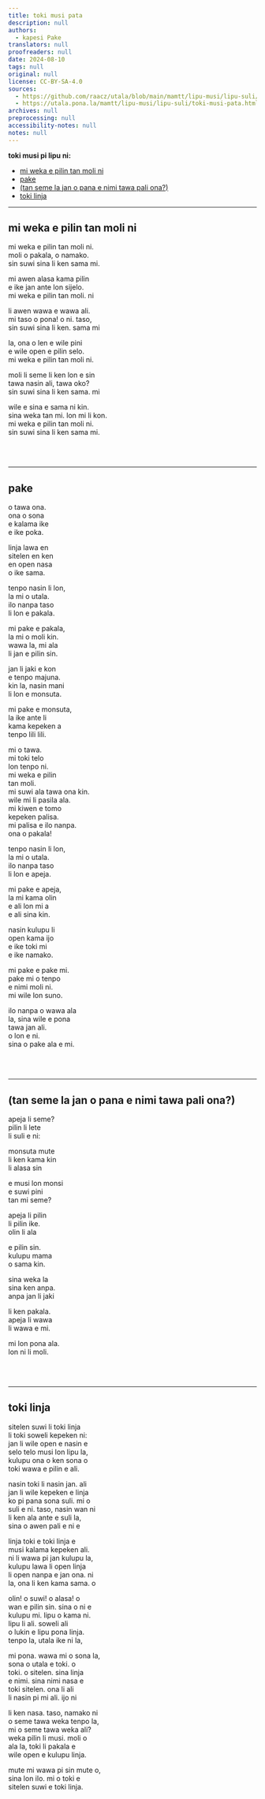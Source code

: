 ```yaml
---
title: toki musi pata
description: null
authors:
  - kapesi Pake
translators: null
proofreaders: null
date: 2024-08-10
tags: null
original: null
license: CC-BY-SA-4.0
sources:
  - https://github.com/raacz/utala/blob/main/mamtt/lipu-musi/lipu-suli/toki-musi-pata.md
  - https://utala.pona.la/mamtt/lipu-musi/lipu-suli/toki-musi-pata.html
archives: null
preprocessing: null
accessibility-notes: null
notes: null
---
```


<strong>toki musi pi lipu ni:</strong>
<ul>
  <li><a href="#mi-weka-e-pilin-tan-moli-ni">mi weka e pilin tan moli ni</a></li>
  <li><a href="#pake">pake</a></li>
  <li><a href="#tan-seme">(tan seme la jan o pana e nimi tawa pali ona?) </a></li>
  <li><a href="#toki-linja">toki linja</a></li>
</ul>

***

## mi weka e pilin tan moli ni

mi weka e pilin tan moli ni.  
moli o pakala, o namako.  
sin suwi sina li ken sama mi.  
  
mi awen alasa kama pilin  
e ike jan ante lon sijelo.  
mi weka e pilin tan moli. ni  
  
li awen wawa e wawa ali.  
mi taso o pona! o ni. taso,  
sin suwi sina li ken. sama mi  
  
la, ona o len e wile pini  
e wile open e pilin selo.   
mi weka e pilin tan moli ni.  
  
moli li seme li ken lon e sin  
tawa nasin ali, tawa oko?   
sin suwi sina li ken sama. mi   
  
wile e sina e sama ni kin.  
sina weka tan mi. lon mi li kon.  
mi weka e pilin tan moli ni.  
sin suwi sina li ken sama mi.  

<br><br>

***

## pake  
  
o tawa ona.   
ona o sona  
e kalama ike  
e ike poka.  
  
linja lawa en  
sitelen en ken  
en open nasa  
o ike sama.  
  
tenpo nasin li lon,  
la mi o utala.  
ilo nanpa taso  
li lon e pakala.  
  
mi pake e pakala,  
la mi o moli kin.  
wawa la, mi ala  
li jan e pilin sin.  
  
jan li jaki e kon  
e tenpo majuna.  
kin la, nasin mani  
li lon e monsuta.  
  
mi pake e monsuta,  
la ike ante li  
kama kepeken a  
tenpo lili lili.  
  
mi o tawa.  
mi toki telo  
lon tenpo ni.  
mi weka e pilin  
tan moli.  
mi suwi ala tawa ona kin.   
wile mi li pasila ala.  
mi kiwen e tomo  
kepeken palisa.  
mi palisa e ilo nanpa.  
ona o pakala!  
  
tenpo nasin li lon,  
la mi o utala.  
ilo nanpa taso  
li lon e apeja.  
  
mi pake e apeja,  
la mi kama olin  
e ali lon mi a  
e ali sina kin.  
  
nasin kulupu li  
open kama ijo  
e ike toki mi  
e ike namako.  
  
mi pake e pake mi.  
pake mi o tenpo   
e nimi moli ni.  
mi wile lon suno.  
  
ilo nanpa o wawa ala  
la, sina wile e pona   
tawa jan ali.  
o lon e ni.  
sina o pake ala e mi.  

<br><br>

***  
  
<h2 id="tan-seme">(tan seme la jan o pana e nimi tawa pali ona?)</h2>   
  
apeja li seme?  
pilin li lete  
li suli e ni:  
  
monsuta mute   
li ken kama kin  
li alasa sin  
  
e musi lon monsi  
e suwi pini  
tan mi seme?  
  
apeja li pilin  
li pilin ike.  
olin li ala  
  
e pilin sin.  
kulupu mama  
o sama kin.  
  
sina weka la  
sina ken anpa.  
anpa jan li jaki  
  
li ken pakala.  
apeja li wawa  
li wawa e mi.  
  
mi lon pona ala.  
lon ni li moli.  

<br><br>
  
***  
  
## toki linja  
  
sitelen suwi li toki linja  
li toki soweli kepeken ni:  
jan li wile open e nasin e  
selo telo musi lon lipu la,  
kulupu ona o ken sona o  
toki wawa e pilin e ali.  
  
nasin toki li nasin jan. ali  
jan li wile kepeken e linja  
ko pi pana sona suli. mi o  
suli e ni. taso, nasin wan ni  
li ken ala ante e suli la,   
sina o awen pali e ni e  
  
linja toki e toki linja e  
musi kalama kepeken ali.  
ni li wawa pi jan kulupu la,  
kulupu lawa li open linja  
li open nanpa e jan ona. ni  
la, ona li ken kama sama. o   
  
olin! o suwi! o alasa! o  
wan e pilin sin. sina o ni e   
kulupu mi. lipu o kama ni.  
lipu li ali. soweli ali   
o lukin e lipu pona linja.  
tenpo la, utala ike ni la,   
  
mi pona. wawa mi o sona la,  
sona o utala e toki. o  
toki. o sitelen. sina linja  
e nimi. sina nimi nasa e  
toki sitelen. ona li ali  
li nasin pi mi ali. ijo ni  
  
li ken nasa. taso, namako ni  
o seme tawa weka tenpo la,  
mi o seme tawa weka ali?   
weka pilin li musi. moli o  
ala la, toki li pakala e  
wile open e kulupu linja.  
  
mute mi wawa pi sin mute o,   
sina lon ilo. mi o toki e  
sitelen suwi e toki linja.  
